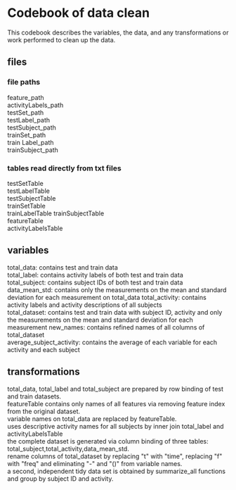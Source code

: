 # Codebook of data clean
This codebook describes the variables, the data, and any transformations or work performed to clean up the data.


## files
### file paths
feature_path <br /> 
activityLabels_path <br /> 
testSet_path <br /> 
testLabel_path <br /> 
testSubject_path <br /> 
trainSet_path <br /> 
train Label_path <br /> 
trainSubject_path <br /> 
### tables read directly from txt files
testSetTable	
testLabelTable	
testSubjectTable	
trainSetTable	
trainLabelTable	
trainSubjectTable	
featureTable	
activityLabelsTable	

## variables
total_data: contains test and train data 	
total_label: contains activity labels of both test and train data	
total_subject: contains subject IDs of both test and train data	
data_mean_std: contains only the measurements on the mean and standard deviation for each measurement on total_data	
total_activity: contains activity labels and activity descriptions of all subjects	
total_dataset: contains test and train data with subject ID, activity and only the measurements on the mean and standard deviation for each measurement	
new_names: contains refined names of all columns of total_dataset	
average_subject_activity: contains the average of each variable for each activity and each subject	

## transformations
total_data, total_label and total_subject are prepared by row binding of test and train datasets.	
featureTable contains only names of all features via removing feature index from the original dataset.	
variable names on total_data are replaced by featureTable.	
uses descriptive activity names for all subjects by inner join total_label and activityLabelsTable	
the complete dataset is generated via column binding of three tables: total_subject,total_activity,data_mean_std.	
rename columns of total_dataset by replacing "t" with "time", replacing "f" with "freq" and eliminating "-" and "()" from variable names.	
a second, independent tidy data set is obtained by summarize_all functions and group by subject ID and activity.	


